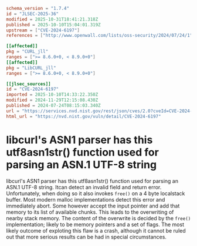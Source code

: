 ```toml
schema_version = "1.7.4"
id = "JLSEC-2025-36"
modified = 2025-10-31T18:41:21.318Z
published = 2025-10-10T15:04:01.319Z
upstream = ["CVE-2024-6197"]
references = ["http://www.openwall.com/lists/oss-security/2024/07/24/1", "http://www.openwall.com/lists/oss-security/2024/07/24/5", "https://curl.se/docs/CVE-2024-6197.html", "https://curl.se/docs/CVE-2024-6197.json", "https://hackerone.com/reports/2559516", "http://www.openwall.com/lists/oss-security/2024/07/24/1", "http://www.openwall.com/lists/oss-security/2024/07/24/5", "https://curl.se/docs/CVE-2024-6197.html", "https://curl.se/docs/CVE-2024-6197.json", "https://hackerone.com/reports/2559516", "https://security.netapp.com/advisory/ntap-20241129-0008/"]

[[affected]]
pkg = "CURL_jll"
ranges = [">= 8.6.0+0, < 8.9.0+0"]
[[affected]]
pkg = "LibCURL_jll"
ranges = [">= 8.6.0+0, < 8.9.0+0"]

[[jlsec_sources]]
id = "CVE-2024-6197"
imported = 2025-10-10T14:33:22.350Z
modified = 2024-11-29T12:15:08.430Z
published = 2024-07-24T08:15:03.340Z
url = "https://services.nvd.nist.gov/rest/json/cves/2.0?cveId=CVE-2024-6197"
html_url = "https://nvd.nist.gov/vuln/detail/CVE-2024-6197"
```

# libcurl's ASN1 parser has this utf8asn1str() function used for parsing an ASN.1 UTF-8 string

libcurl's ASN1 parser has this utf8asn1str() function used for parsing an ASN.1 UTF-8 string. Itcan detect an invalid field and return error. Unfortunately, when doing so it also invokes `free()` on a 4 byte localstack buffer.  Most modern malloc implementations detect this error and immediately abort. Some however accept the input pointer and add that memory to its list of available chunks. This leads to the overwriting of nearby stack memory. The content of the overwrite is decided by the `free()` implementation; likely to be memory pointers and a set of flags.  The most likely outcome of exploting this flaw is a crash, although it cannot be ruled out that more serious results can be had in special circumstances.

